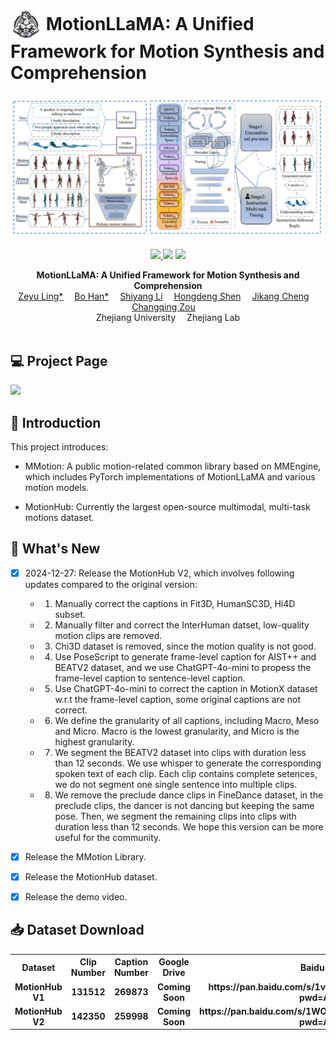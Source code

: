 # <img src="assets/motion_llama_logo.png" alt="Logo" style="width:50px; vertical-align:middle;"> **MotionLLaMA: A Unified Framework for Motion Synthesis and Comprehension**

![](./assets/overview.png)

<p align="center">
  <a href='https://arxiv.org/abs/2411.17335'>
    <img src='https://img.shields.io/badge/Paper-PDF-yellow?style=flat&logo=arXiv&logoColor=yellow'>
  </a>
  <a href='https://zeyuling.github.io/MotionLLaMA/'>
  <img src='https://img.shields.io/badge/Project-Page-orange?style=flat&logo=Google%20chrome&logoColor=orange'></a>
  <!-- <a href='https://youtu.be/0a0ZYJgzdWE'>
  <img src='https://img.shields.io/badge/YouTube-Video-EA3323?style=flat&logo=youtube&logoColor=EA3323'></a> -->
  <a href='https://github.com/ZeyuLing/MotionLLaMA'>
    <img src='https://img.shields.io/badge/GitHub-Code-black?style=flat&logo=github&logoColor=white'></a>
</p>

<p align="center">
<strong>MotionLLaMA: A Unified Framework for Motion Synthesis and Comprehension</strong>
    <br>
    <a href='https://scholar.google.be/citations?hl=nl&user=znEflnQAAAAJ&view_op=list_works&gmla=AOAOcb2TR7qEXM6UaMoS2X58UZTBNRqgsZuX5pVg44IH3QjDY34EcXsYR1ulftMWcE4I2NDA6-JqCvBmLANJgCfgDvkD' target='_blank'>Zeyu Ling*</a>&emsp;
    <a href='' target='_blank'>Bo Han*</a>&emsp;
    <a href='' target='_blank'>Shiyang Li</a>&emsp;
    <a href='' target='_blank'>Hongdeng Shen</a>&emsp;
    <a href='' target='_blank'>Jikang Cheng</a>&emsp;
    <a href='' target='_blank'>Changqing Zou</a>&emsp;
    <br>
    Zhejiang University&emsp;
    Zhejiang Lab
    <br>
</br>


## 💻 Project Page



<p align="center">

  <a href='https://zeyuling.github.io/MotionLLaMA/'></a>

  <img src='https://img.shields.io/badge/Project-Page-orange?style=flat&logo=Google%20chrome&logoColor=orange'>		</a>

</p>

## 📖 Introduction

This project introduces:

- MMotion: A public motion-related common library based on MMEngine, which includes PyTorch implementations of
  MotionLLaMA and various motion models.

- MotionHub: Currently the largest open-source multimodal, multi-task motions dataset.

## 📜 What's New 

- [x] 2024-12-27: Release the MotionHub V2, which involves following updates compared to the original version:
  - 1. Manually correct the captions in Fit3D, HumanSC3D, Hi4D subset.
  - 2. Manually filter and correct the InterHuman datset, low-quality motion clips are removed.
  - 3. Chi3D dataset is removed, since the motion quality is not good.
  - 4. Use PoseScript to generate frame-level caption for AIST++ and BEATV2 dataset, and we use ChatGPT-4o-mini to propess the frame-level caption to sentence-level caption.
  - 5. Use ChatGPT-4o-mini to correct the caption in MotionX dataset w.r.t the frame-level caption, some original captions are not correct.
  - 6. We define the granularity of all captions, including Macro, Meso and Micro. Macro is the lowest granularity, and Micro is the highest granularity.
  - 7. We segment the BEATV2 dataset into clips with duration less than 12 seconds. We use whisper to generate the corresponding spoken text of each clip. Each clip contains complete setences, we do not segment one single sentence into multiple clips.
  - 8. We remove the preclude dance clips in FineDance dataset, in the preclude clips, the dancer is not dancing but keeping the same pose. Then, we segment the remaining clips into clips with duration less than 12 seconds.
  We hope this version can be more useful for the community.
- [x] Release the MMotion Library.
- [x] Release the MotionHub dataset.
- [x] Release the demo video.



## 📥 Dataset Download

<div align="center">
<table cellspacing="0" cellpadding="0" bgcolor="#ffffff" border="0">
  <tr>
    <th align="center">Dataset</th>
    <th align="center">Clip Number</th>
    <th align="center">Caption Number</th>
    <th align="center">Google Drive</th>
    <th align="center">Baidu Disk</th>
  </tr>
  <tr></tr>
  <tr>
  <td align="center"><b>MotionHub V1</b></td>
  <td align="center"><b>131512</b></td>
  <td align="center"><b>269873</b></td>
  <td align="center"><b> Coming Soon </b></td>
  <td align="center"><b>https://pan.baidu.com/s/1vuewGrtVF9PjhEIiv153pw?pwd=AIXM</b></td>
  </tr>
  <tr>
  <td align="center"><b>MotionHub V2</b></td>
  <td align="center"><b>142350</b></td>
  <td align="center"><b>259998</b></td>
  <td align="center"><b> Coming Soon </b></td>
  <td align="center"><b>https://pan.baidu.com/s/1WO7FCC09qzkXAG0lCw1AVA?pwd=AIXM</b></td>
</table>
</div>



[//]: # (## ⚙️ Implementation)

[//]: # ()

[//]: # (Coming soon!)

[//]: # (## 🤝 Citation)

[//]: # ()

[//]: # (If you find this repository useful for your work, please consider citing it as follows:)

[//]: # ()

[//]: # (```)

[//]: # (@article{ling2023mcm,)

[//]: # (  title={Mcm: Multi-condition motion synthesis framework for multi-scenario},)

[//]: # (  author={Ling, Zeyu and Han, Bo and Wong, Yongkang and Kangkanhalli, Mohan and Geng, Weidong},)

[//]: # (  journal={arXiv preprint arXiv:2309.03031},)

[//]: # (  year={2023})

[//]: # (})

[//]: # (```)
